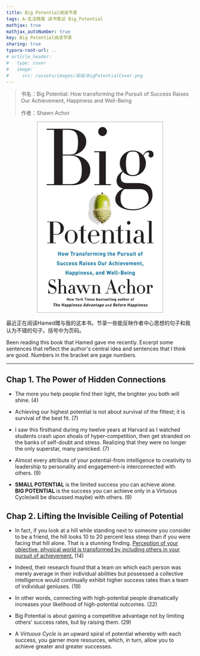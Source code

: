 ```yaml
---
title: Big Potential阅读节录
tags: A-生活随笔 读书笔记 Big_Potential
mathjax: true
mathjax_autoNumber: true
key: Big Potential阅读节录
sharing: true
typora-root-url: ..
# article_header:
#   type: cover
#   image:
#     src: /assets/images/阅读/BigPotentialCover.png
---
```


> 书名：Big Potential: How transforming the Pursuit of Success Raises Our Achievement, Happiness and Well-Being
>
> 作者：Shawn Achor

<!--more-->

<!-- ![Big Potential](/assets/images/阅读/BigPotentialCover.png) -->

<center><img src="/assets/images/阅读/BigPotentialCover.png" alt="Big Potential" style="zoom: 50%;" /></center>

最近正在阅读Hamed赠与我的这本书。节录一些能反映作者中心思想的句子和我认为不错的句子。括号中为页码。

Been reading this book that Hamed gave me recently. Excerpt some sentences that reflect the author's central idea and sentences that I think are good. Numbers in the bracket are page numbers.

---

## Chap 1. The Power of Hidden Connections

- The more you help people find their light, the brighter you both will shine. (4)

- Achieving our highest potential is not about survival of the fittest; it is survival of the best fit. (7)

- I saw this firsthand during my twelve years at Harvard as I watched students crash upon shoals of hyper-competition, then get stranded on the banks of self-doubt and stress. Realizing that they were no longer the only superstar, many panicked. (7)

- Almost every attribute of your potential-from intelligence to creativity to leadership to personality and engagement-is interconnected with others. (9)

- **SMALL POTENTIAL** is the limited success you can achieve alone.<br>
**BIG POTENTIAL** is the success you can achieve only in a Virtuous Cycle(will be discussed maybe) with others. (9)

## Chap 2. Lifting the Invisible Ceiling of Potential

- In fact, if you look at a hill while standing next to someone you consider to be a friend, the hill looks 10 to 20 percent less steep than if you were facing that hill alone. That is a stunning finding. <u>Perception of your objective, physical world is transformed by including others in your pursuit of achievement.</u> (14)

- Indeed, their research found that a team on which each person was merely average in their individual abilities but possessed a collective intelligence would continually exhibit higher success rates than a team of individual geniuses. (19)

- In other words, connecting with high-potential people dramatically increases your likelihood of high-potential outcomes. (22)

- Big Potential is about gaining a competitive advantage not by limiting others' success rates, but by raising them. (29)

- A *Virtuous Cycle* is an upward spiral of potential whereby with each success, you garner more resources, which, in turn, allow you to achieve greater and greater successes.
